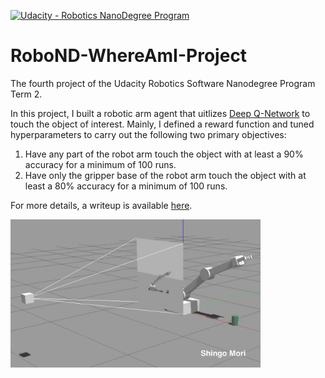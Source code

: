 [![Udacity - Robotics NanoDegree Program](https://s3-us-west-1.amazonaws.com/udacity-robotics/Extra+Images/RoboND_flag.png)](https://www.udacity.com/robotics)

# RoboND-WhereAmI-Project

The fourth project of the Udacity Robotics Software Nanodegree Program Term 2.

In this project, I built a robotic arm agent that uitlizes [Deep Q-Network](https://deepmind.com/research/dqn/) to touch the object of interest. Mainly, I defined a reward function and tuned hyperparameters to carry out the following two primary objectives:

1. Have any part of the robot arm touch the object with at least a 90% accuracy for a minimum of 100 runs.
2. Have only the gripper base of the robot arm touch the object with at least a 80% accuracy for a minimum of 100 runs.

For more details, a writeup is available [here](https://github.com/shingo-uzuki/RoboND-DeepRL-Project/blob/master/submission/RoboND-DeepRL-writeup.pdf).

<img src="./submission/src/environment.jpg" width="400">
